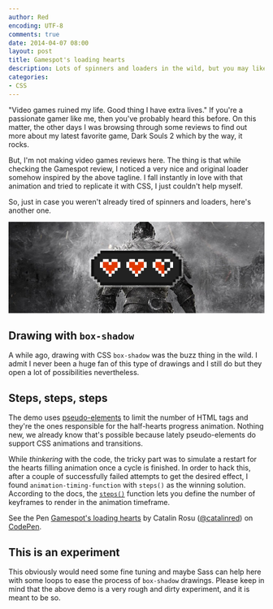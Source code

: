 ```yaml
---
author: Red
encoding: UTF-8
comments: true
date: 2014-04-07 08:00
layout: post
title: Gamespot's loading hearts
description: Lots of spinners and loaders in the wild, but you may like this loading hearts animation as well.
categories:
- CSS
---
```


"Video games ruined my life. Good thing I have extra lives." If you're a passionate gamer like me, then you've probably heard this before. On this matter, the other days I was browsing through some reviews to find out more about my latest favorite game, Dark Souls 2 which by the way, it rocks.

But, I'm not making video games reviews here. The thing is that while checking the Gamespot review, I noticed a very nice and original loader somehow inspired by the above tagline. I fall instantly in love with that animation and tried to replicate it with CSS, I just couldn't help myself. 

So, just in case you weren't already tired of spinners and loaders, here's another one.

![Gamespot's loading hearts](/wp-content/uploads/2014/04/gamespot-loading-hearts.jpg)

<!-- more -->

## Drawing with `box-shadow`

A while ago, drawing with CSS `box-shadow` was the buzz thing in the wild. I admit I never been a huge fan of this type of drawings and I still do but they open a lot of possibilities nevertheless.

## Steps, steps, steps
The demo uses [pseudo-elements](/before-after-pseudo-elements/) to limit the number of HTML tags and they're the ones responsible for the half-hearts progress animation. Nothing new, we already know that's possible because lately pseudo-elements do support CSS animations and transitions.

While *thinkering* with the code, the tricky part was to simulate a restart for the hearts filling animation once a cycle is finished. In order to hack this, after a couple of successfully failed attempts to get the desired effect, I found `animation-timing-function` with `steps()` as the winning solution. According to the docs, the [`steps()`](https://developer.mozilla.org/en/docs/Web/CSS/timing-function#The_steps()_class_of_timing-functions) function lets you define the number of keyframes to render in the animation timeframe.

<p data-height="268" data-theme-id="0" data-slug-hash="ugFpC" data-default-tab="result" class='codepen'>See the Pen <a href='http://codepen.io/catalinred/pen/ugFpC'>Gamespot's loading hearts</a> by Catalin Rosu (<a href='http://codepen.io/catalinred'>@catalinred</a>) on <a href='http://codepen.io'>CodePen</a>.</p>
<script async src="//codepen.io/assets/embed/ei.js"></script>

## This is an experiment

This obviously would need some fine tuning and maybe Sass can help here with some loops to ease the process of `box-shadow` drawings. Please keep in mind that the above demo is a very rough and dirty experiment, and it is meant to be so. 